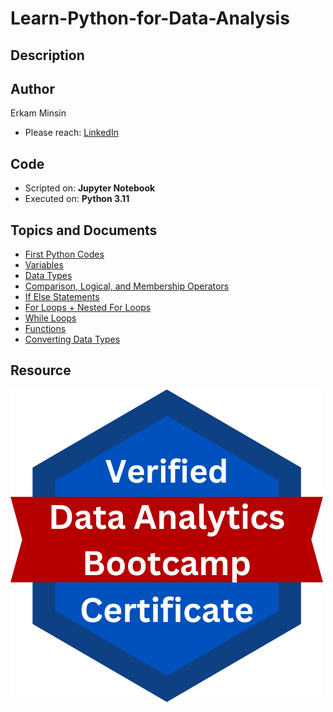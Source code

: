 # Learn-Python-for-Data-Analysis

## Description

## Author
Erkam Minsin
+ Please reach: [LinkedIn](https://www.linkedin.com/in/erkam-minsin-msc-37537514a/)
## Code
+ Scripted on: **Jupyter Notebook** 
+ Executed on: **Python 3.11**
## Topics and Documents
+ [First Python Codes](https://github.com/eminsin/Learn-Python-for-Data-Analysis/blob/main/First%20Python%20Codes.ipynb)
+ [Variables](https://github.com/eminsin/Learn-Python-for-Data-Analysis/blob/main/Variables.ipynb)
+ [Data Types](https://github.com/eminsin/Learn-Python-for-Data-Analysis/blob/main/Data%20Types.ipynb)
+ [Comparison, Logical, and Membership Operators](https://github.com/eminsin/Learn-Python-for-Data-Analysis/blob/main/Comparison%2C%20Logical%2C%20and%20Membership%20Operators.ipynb)
+ [If Else Statements](https://github.com/eminsin/Learn-Python-for-Data-Analysis/blob/main/If%20-%20Elif%20-%20Else%20Statements.ipynb)
+ [For Loops + Nested For Loops](https://github.com/eminsin/Learn-Python-for-Data-Analysis/blob/main/For%20Loops%20%2B%20Nested%20For%20Loops.ipynb)
+ [While Loops](https://github.com/eminsin/Learn-Python-for-Data-Analysis/blob/main/While%20Loops.ipynb)
+ [Functions](https://github.com/eminsin/Learn-Python-for-Data-Analysis/blob/main/Functions.ipynb)
+ [Converting Data Types](https://github.com/eminsin/Learn-Python-for-Data-Analysis/blob/main/Converting%20Data%20Types.ipynb)
## Resource
![](https://github.com/eminsin/Learn-SQL-for-Data-Analysis/blob/main/images/Verified%20Analytics%20Bootcamp%20Certification.png)
